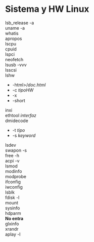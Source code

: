 # Sistema y HW Linux
lsb_release -a  
uname -a  
whatis  
apropos  
lscpu  
cpuid  
lspci  
neofetch  
lsusb -vvv  
lsscsi  
lshw  
  - -html>/*doc.html*
  - -c *tipoHW*
  - -x
  - -short

inxi  
ethtool *interfaz*  
dmidecode  
  - -t *tipo*
  - -s *keyword*

lsdev  
swapon -s  
free -h  
acpi -v  
lsmod  
modinfo  
modprobe  
ifconfig  
iwconfig  
lsblk  
fdisk -l  
mount  
sysinfo  
hdparm  
**No entra**  
glxinfo  
xrandr  
aplay -l

